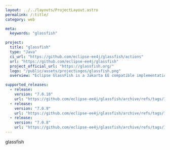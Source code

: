 ```yaml
---
layout: ../../layouts/ProjectLayout.astro
permalink: /:title/
category: web

meta:
  keywords: "glassfish"

project:
  title: "glassfish"
  type: "Java"
  ci_url: "https://github.com/eclipse-ee4j/glassfish/actions"
  url: "https://github.com/eclipse-ee4j/glassfish"
  project_official_url: "https://glassfish.org/"
  logo: "/public/assets/projectLogos/glassfish.png"
  overview: "Eclipse GlassFish is a Jakarta EE compatible implementation sponsored by the Eclipse Foundation."

supported_releases:
  - release:
    version: "7.0.10"
    url: "https://github.com/eclipse-ee4j/glassfish/archive/refs/tags/7.0.10.tar.gz"
  - release:
    version: "7.0.9"
    url: "https://github.com/eclipse-ee4j/glassfish/archive/refs/tags/7.0.9.tar.gz"
  - release:
    version: "7.0.8"
    url: "https://github.com/eclipse-ee4j/glassfish/archive/refs/tags/7.0.8.tar.gz"
---
```


<p>glassfish</p>
